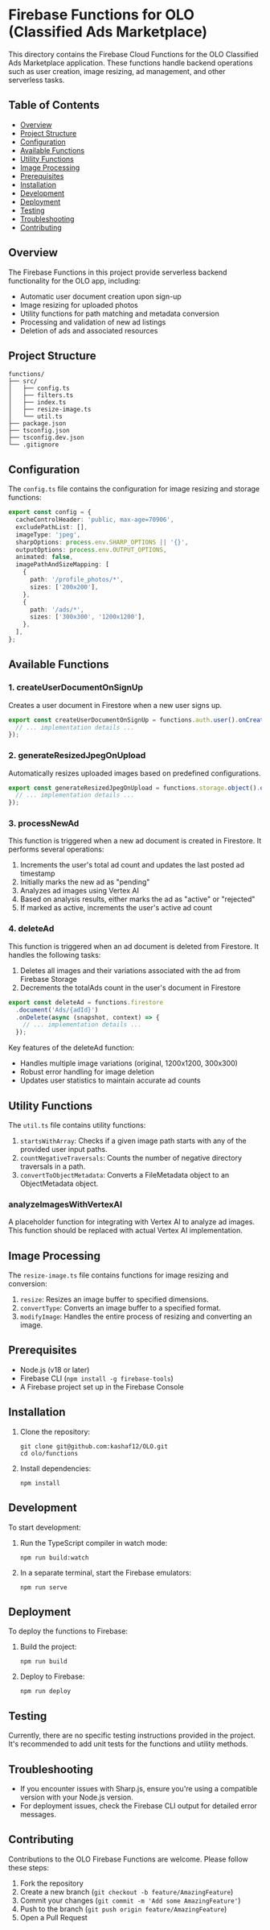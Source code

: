 # Firebase Functions for OLO (Classified Ads Marketplace)

This directory contains the Firebase Cloud Functions for the OLO Classified Ads Marketplace application. These functions handle backend operations such as user creation, image resizing, ad management, and other serverless tasks.

## Table of Contents

- [Overview](#overview)
- [Project Structure](#project-structure)
- [Configuration](#configuration)
- [Available Functions](#available-functions)
- [Utility Functions](#utility-functions)
- [Image Processing](#image-processing)
- [Prerequisites](#prerequisites)
- [Installation](#installation)
- [Development](#development)
- [Deployment](#deployment)
- [Testing](#testing)
- [Troubleshooting](#troubleshooting)
- [Contributing](#contributing)

## Overview

The Firebase Functions in this project provide serverless backend functionality for the OLO app, including:

- Automatic user document creation upon sign-up
- Image resizing for uploaded photos
- Utility functions for path matching and metadata conversion
- Processing and validation of new ad listings
- Deletion of ads and associated resources

## Project Structure

```
functions/
├── src/
│   ├── config.ts
│   ├── filters.ts
│   ├── index.ts
│   ├── resize-image.ts
│   └── util.ts
├── package.json
├── tsconfig.json
├── tsconfig.dev.json
└── .gitignore
```

## Configuration

The `config.ts` file contains the configuration for image resizing and storage functions:

```typescript
export const config = {
  cacheControlHeader: 'public, max-age=70906',
  excludePathList: [],
  imageType: 'jpeg',
  sharpOptions: process.env.SHARP_OPTIONS || '{}',
  outputOptions: process.env.OUTPUT_OPTIONS,
  animated: false,
  imagePathAndSizeMapping: [
    {
      path: '/profile_photos/*',
      sizes: ['200x200'],
    },
    {
      path: '/ads/*',
      sizes: ['300x300', '1200x1200'],
    },
  ],
};
```

## Available Functions

### 1. createUserDocumentOnSignUp

Creates a user document in Firestore when a new user signs up.

```typescript
export const createUserDocumentOnSignUp = functions.auth.user().onCreate(async (user) => {
  // ... implementation details ...
});
```

### 2. generateResizedJpegOnUpload

Automatically resizes uploaded images based on predefined configurations.

```typescript
export const generateResizedJpegOnUpload = functions.storage.object().onFinalize(async (object) => {
  // ... implementation details ...
});
```

### 3. processNewAd

This function is triggered when a new ad document is created in Firestore. It performs several operations:

1. Increments the user's total ad count and updates the last posted ad timestamp
2. Initially marks the new ad as "pending"
3. Analyzes ad images using Vertex AI
4. Based on analysis results, either marks the ad as "active" or "rejected"
5. If marked as active, increments the user's active ad count

### 4. deleteAd

This function is triggered when an ad document is deleted from Firestore. It handles the following tasks:

1. Deletes all images and their variations associated with the ad from Firebase Storage
2. Decrements the totalAds count in the user's document in Firestore

```typescript
export const deleteAd = functions.firestore
  .document('Ads/{adId}')
  .onDelete(async (snapshot, context) => {
    // ... implementation details ...
  });
```

Key features of the deleteAd function:

- Handles multiple image variations (original, 1200x1200, 300x300)
- Robust error handling for image deletion
- Updates user statistics to maintain accurate ad counts

## Utility Functions

The `util.ts` file contains utility functions:

1. `startsWithArray`: Checks if a given image path starts with any of the provided user input paths.
2. `countNegativeTraversals`: Counts the number of negative directory traversals in a path.
3. `convertToObjectMetadata`: Converts a FileMetadata object to an ObjectMetadata object.

### analyzeImagesWithVertexAI

A placeholder function for integrating with Vertex AI to analyze ad images. This function should be replaced with actual Vertex AI implementation.

## Image Processing

The `resize-image.ts` file contains functions for image resizing and conversion:

1. `resize`: Resizes an image buffer to specified dimensions.
2. `convertType`: Converts an image buffer to a specified format.
3. `modifyImage`: Handles the entire process of resizing and converting an image.

## Prerequisites

- Node.js (v18 or later)
- Firebase CLI (`npm install -g firebase-tools`)
- A Firebase project set up in the Firebase Console

## Installation

1. Clone the repository:

   ```
   git clone git@github.com:kashaf12/OLO.git
   cd olo/functions
   ```

2. Install dependencies:
   ```
   npm install
   ```

## Development

To start development:

1. Run the TypeScript compiler in watch mode:

   ```
   npm run build:watch
   ```

2. In a separate terminal, start the Firebase emulators:
   ```
   npm run serve
   ```

## Deployment

To deploy the functions to Firebase:

1. Build the project:

   ```
   npm run build
   ```

2. Deploy to Firebase:
   ```
   npm run deploy
   ```

## Testing

Currently, there are no specific testing instructions provided in the project. It's recommended to add unit tests for the functions and utility methods.

## Troubleshooting

- If you encounter issues with Sharp.js, ensure you're using a compatible version with your Node.js version.
- For deployment issues, check the Firebase CLI output for detailed error messages.

## Contributing

Contributions to the OLO Firebase Functions are welcome. Please follow these steps:

1. Fork the repository
2. Create a new branch (`git checkout -b feature/AmazingFeature`)
3. Commit your changes (`git commit -m 'Add some AmazingFeature'`)
4. Push to the branch (`git push origin feature/AmazingFeature`)
5. Open a Pull Request
